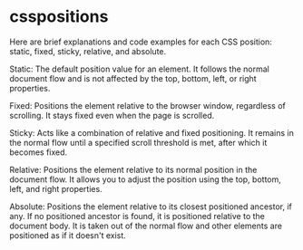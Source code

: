 # csspositions
Here are brief explanations and code examples for each CSS position: static, fixed, sticky, relative, and absolute.

Static: The default position value for an element. It follows the normal document flow and is not affected by the top, bottom, left, or right properties.

Fixed: Positions the element relative to the browser window, regardless of scrolling. It stays fixed even when the page is scrolled.

Sticky: Acts like a combination of relative and fixed positioning. It remains in the normal flow until a specified scroll threshold is met, after which it becomes fixed.

Relative: Positions the element relative to its normal position in the document flow. It allows you to adjust the position using the top, bottom, left, and right properties.

Absolute: Positions the element relative to its closest positioned ancestor, if any. If no positioned ancestor is found, it is positioned relative to the document body.
It is taken out of the normal flow and other elements are positioned as if it doesn't exist.
